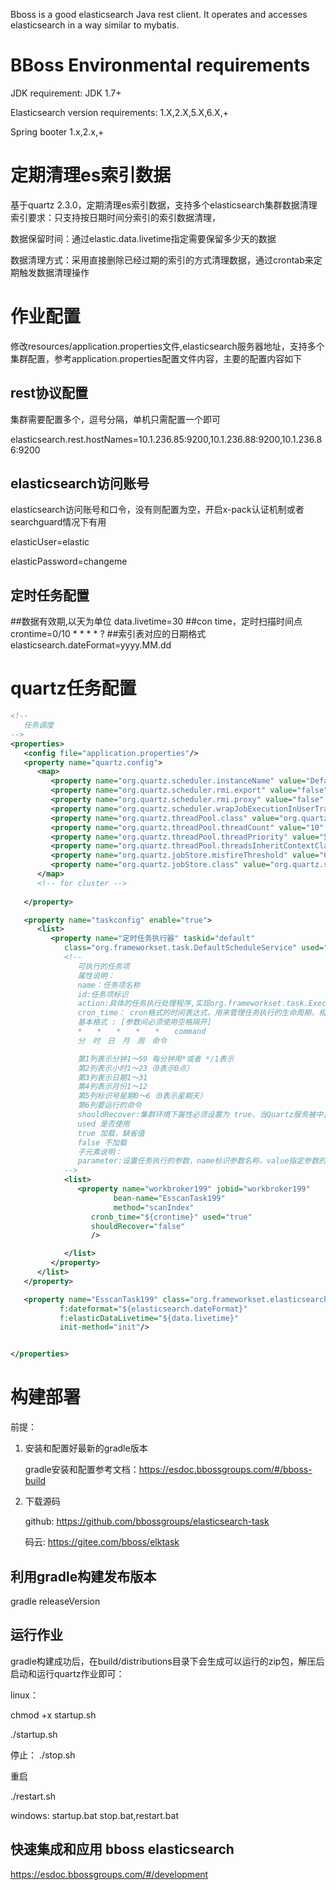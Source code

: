 Bboss is a good elasticsearch Java rest client. It operates and accesses elasticsearch in a way similar to mybatis.

# BBoss Environmental requirements

JDK requirement: JDK 1.7+

Elasticsearch version requirements: 1.X,2.X,5.X,6.X,+

Spring booter 1.x,2.x,+

# 定期清理es索引数据
基于quartz 2.3.0，定期清理es索引数据，支持多个elasticsearch集群数据清理
索引要求：只支持按日期时间分索引的索引数据清理，

数据保留时间：通过elastic.data.livetime指定需要保留多少天的数据

数据清理方式：采用直接删除已经过期的索引的方式清理数据，通过crontab来定期触发数据清理操作

# 作业配置
修改resources/application.properties文件,elasticsearch服务器地址，支持多个集群配置，参考application.properties配置文件内容，主要的配置内容如下

## rest协议配置
集群需要配置多个，逗号分隔，单机只需配置一个即可

elasticsearch.rest.hostNames=10.1.236.85:9200,10.1.236.88:9200,10.1.236.86:9200

## elasticsearch访问账号
elasticsearch访问账号和口令，没有则配置为空，开启x-pack认证机制或者searchguard情况下有用

elasticUser=elastic

elasticPassword=changeme

## 定时任务配置

##数据有效期,以天为单位
data.livetime=30
##con time，定时扫描时间点
crontime=0/10 * * * * ?
##索引表对应的日期格式
elasticsearch.dateFormat=yyyy.MM.dd

# quartz任务配置

```xml
<!-- 
   任务调度
-->
<properties>
   <config file="application.properties"/>
   <property name="quartz.config">
      <map>
         <property name="org.quartz.scheduler.instanceName" value="DefaultQuartzScheduler111" />
         <property name="org.quartz.scheduler.rmi.export" value="false" />
         <property name="org.quartz.scheduler.rmi.proxy" value="false" />
         <property name="org.quartz.scheduler.wrapJobExecutionInUserTransaction" value="false" />
         <property name="org.quartz.threadPool.class" value="org.quartz.simpl.SimpleThreadPool" />
         <property name="org.quartz.threadPool.threadCount" value="10" />
         <property name="org.quartz.threadPool.threadPriority" value="5" />
         <property name="org.quartz.threadPool.threadsInheritContextClassLoaderOfInitializingThread" value="true" />
         <property name="org.quartz.jobStore.misfireThreshold" value="6000" />
         <property name="org.quartz.jobStore.class" value="org.quartz.simpl.RAMJobStore" />
      </map>
      <!-- for cluster -->
      
   </property>

   <property name="taskconfig" enable="true">
      <list>
         <property name="定时任务执行器" taskid="default"
            class="org.frameworkset.task.DefaultScheduleService" used="true">
            <!--
               可执行的任务项
               属性说明：
               name：任务项名称
               id:任务项标识
               action:具体的任务执行处理程序,实现org.frameworkset.task.Execute接口
               cron_time： cron格式的时间表达式，用来管理任务执行的生命周期，相关的规则请参照日期管理控件quartz的说明文档
               基本格式 : [参数间必须使用空格隔开]
               *　　*　　*　　*　　*　　command
               分　时　日　月　周　命令

               第1列表示分钟1～59 每分钟用*或者 */1表示
               第2列表示小时1～23（0表示0点）
               第3列表示日期1～31
               第4列表示月份1～12
               第5列标识号星期0～6（0表示星期天）
               第6列要运行的命令
               shouldRecover:集群环境下属性必须设置为 true，当Quartz服务被中止后，再次启动或集群中其他机器接手任务时会尝试恢复执行之前未完成的所有任务。
               used 是否使用
               true 加载，缺省值
               false 不加载    
               子元素说明：
               parameter:设置任务执行的参数，name标识参数名称，value指定参数的值
            -->
            <list>
               <property name="workbroker199" jobid="workbroker199"
                       bean-name="EsscanTask199"
                       method="scanIndex"
                  cronb_time="${crontime}" used="true"
                  shouldRecover="false"
                  />

            </list>
         </property>
      </list>
   </property>

   <property name="EsscanTask199" class="org.frameworkset.elasticsearch.job.EsscanTask"
           f:dateformat="${elasticsearch.dateFormat}"
           f:elasticDataLivetime="${data.livetime}"          
           init-method="init"/>


</properties>
```

# 构建部署
前提：

1. 安装和配置好最新的gradle版本

   gradle安装和配置参考文档：https://esdoc.bbossgroups.com/#/bboss-build

2. 下载源码

   github: https://github.com/bbossgroups/elasticsearch-task

   码云: https://gitee.com/bboss/elktask

## 利用gradle构建发布版本
gradle releaseVersion

## 运行作业
gradle构建成功后，在build/distributions目录下会生成可以运行的zip包，解压后启动和运行quartz作业即可：


linux：

chmod +x startup.sh

./startup.sh

停止：
./stop.sh

重启

./restart.sh

windows: startup.bat stop.bat,restart.bat

## 快速集成和应用 bboss elasticsearch
https://esdoc.bbossgroups.com/#/development


